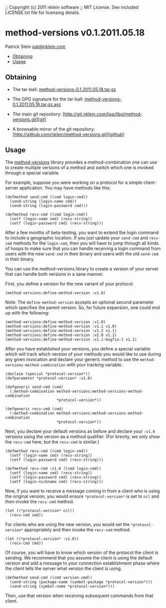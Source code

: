 ;; Copyright (c) 2011 nklein software
;; MIT License. See included LICENSE.txt file for licensing details.

# method-versions v0.1.2011.05.18

Patrick Stein <pat@nklein.com>

* [Obtaining](#obtaining)
* [Usage](#usage)

## <a name="obtaining">Obtaining</a>

* The tar-ball: [method-versions-0.1.2011.05.18.tar.gz][tarball]
* The GPG signature for the tar-ball: [method-versions-0.1.2011.05.18.tar.gz.asc][sig]
* The main git repository: [http://git.nklein.com/lisp/libs/method-versions.git][git]
* A browsable mirror of the git repository: [http://github.com/nklein/method-versions.git][github]

  [tarball]: http://nklein.com/wp-content/uploads/2011/05/method-versions-0.1.2011.05.18.tar.gz
  [sig]:     http://nklein.com/wp-content/uploads/2011/05/method-versions-0.1.2011.05.18.tar.gz.sig
  [git]:     http://git.nklein.com/lisp/libs/method-versions.git
  [github]:  http://github.com/nklein/method-versions.git
  
## <a name="usage">Usage</a>

The [method-versions](http://nklein.com/software/method-versions/)
library provides a method-combination one can use to create multiple
versions of a method and switch which one is invoked through a
special variable.

For example, suppose you were working on a protocol for a simple
client-server application.  You may have methods like this:

    (defmethod send-cmd ((cmd login-cmd))
      (send-string (login-name cmd))
      (send-string (login-password cmd)))
    
    (defmethod recv-cmd ((cmd login-cmd))
      (setf (login-name cmd) (recv-string))
      (setf (login-password cmd) (recv-string)))

After a few months of beta-testing, you want to extend the login
command to include a geographic location.  If you just update your
`send-cmd` and `recv-cmd` methods for the `login-cmd`, then you will
have to jump through all kinds of hoops to make sure that you can
handle receiving a login command from users with the new `send-cmd` in
their binary and users with the old `send-cmd` in their binary.

You can use the method-versions library to create a version of your
server that can handle both versions in a sane manner.

First, you define a version for the new variant of your protocol.

    (method-versions:define-method-version :v1.0)

Note: The `define-method-version` accepts an optional second parameter
which specifies the parent version.  So, for future expansion, one could
end up with the following:

    (method-versions:define-method-version :v1.0)
    (method-versions:define-method-version :v1.1 v1.0)
    (method-versions:define-method-version :v1.2 v1.1)
    (method-versions:define-method-version :v2.0 v1.2)
    (method-versions:define-method-version :v1.1-bugfix-1 v1.1)

After you have established your versions, you define a special
variable which will track which version of your methods you would like
to use during any given invocation and declare your generic method to
use the `method-versions-method-combination` with your tracking
variable.

    (declaim (special *protocol-version*))
    (defparameter *protocol-version* :v1.0)

    (defgeneric send-cmd (cmd)
      (:method-combination method-versions:method-versions-method-combination
                           *protocol-version*))

    (defgeneric recv-cmd (cmd)
      (:method-combination method-versions:method-versions-method-combination
                           *protocol-version*))

Next, you declare your default versions as before and declare your
`:v1.0` versions using the version as a method qualifier.  (For brevity,
we only show the `recv-cmd` here, but the `recv-cmd` is similar.)

    (defmethod recv-cmd ((cmd login-cmd))
      (setf (login-name cmd) (recv-string))
      (setf (login-password cmd) (recv-string)))

    (defmethod recv-cmd :v1.0 ((cmd login-cmd))
      (setf (login-name cmd) (recv-string))
      (setf (login-password cmd) (recv-string))
      (setf (login-nickname cmd) (recv-string)))

Now, if you want to receive a message coming in from a client who is
using the original version, you would ensure `*protocol-version*`
is set to `nil` and then invoke the `recv-cmd` method.

    (let ((*protocol-version* nil))
      (recv-cmd cmd))

For clients who are using the new version, you would set the
`*protocol-version*` appropriately and then invoke the `recv-cmd`
method.

    (let ((*protocol-version* :v1.0))
      (recv-cmd cmd))

Of course, you will have to know which version of the protocol the
client is sending.  We recommend that you assume the client is using
the default version and add a message to your connection establishment
phase where the client tells the server what version the client is
using.

    (defmethod send-cmd ((cmd version-cmd))
      (send-string (package-name (symbol-package *protocol-version*)))
      (send-string (symbol-name *protocol-version*)))

Then, use that version when receiving subsequent commands from that
client.
